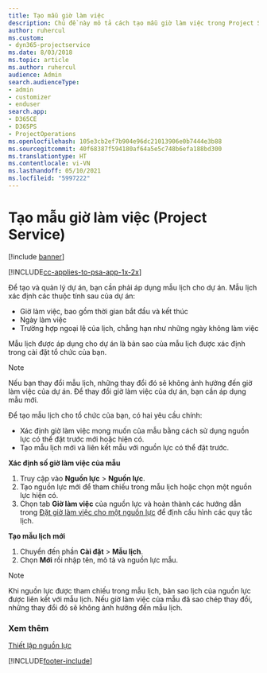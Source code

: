 ```yaml
---
title: Tạo mẫu giờ làm việc
description: Chủ đề này mô tả cách tạo mẫu giờ làm việc trong Project Service.
author: ruhercul
ms.custom:
- dyn365-projectservice
ms.date: 8/03/2018
ms.topic: article
ms.author: ruhercul
audience: Admin
search.audienceType:
- admin
- customizer
- enduser
search.app:
- D365CE
- D365PS
- ProjectOperations
ms.openlocfilehash: 105e3cb2ef7b904e96dc21013906e0b7444e3b88
ms.sourcegitcommit: 40f68387f594180af64a5e5c748b6efa188bd300
ms.translationtype: HT
ms.contentlocale: vi-VN
ms.lasthandoff: 05/10/2021
ms.locfileid: "5997222"
---
```

# <a name="create-a-work-hours-template-project-service"></a>Tạo mẫu giờ làm việc (Project Service)

[!include [banner](../includes/psa-now-project-operations.md)]

[!INCLUDE[cc-applies-to-psa-app-1x-2x](../includes/cc-applies-to-psa-app-3x.md)]

Để tạo và quản lý dự án, bạn cần phải áp dụng mẫu lịch cho dự án. Mẫu lịch xác định các thuộc tính sau của dự án:

- Giờ làm việc, bao gồm thời gian bắt đầu và kết thúc
- Ngày làm việc
- Trường hợp ngoại lệ của lịch, chẳng hạn như những ngày không làm việc

Mẫu lịch được áp dụng cho dự án là bản sao của mẫu lịch được xác định trong cài đặt tổ chức của bạn.

> [!NOTE]
> Nếu bạn thay đổi mẫu lịch, những thay đổi đó sẽ không ảnh hưởng đến giờ làm việc của dự án. Để thay đổi giờ làm việc của dự án, bạn cần áp dụng mẫu mới.

Để tạo mẫu lịch cho tổ chức của bạn, có hai yêu cầu chính:

- Xác định giờ làm việc mong muốn của mẫu bằng cách sử dụng nguồn lực có thể đặt trước mới hoặc hiện có.
- Tạo mẫu lịch mới và liên kết mẫu với nguồn lực có thể đặt trước.

**Xác định số giờ làm việc của mẫu**

1. Truy cập vào **Nguồn lực** \> **Nguồn lực**.
2. Tạo nguồn lực mới để tham chiếu trong mẫu lịch hoặc chọn một nguồn lực hiện có.
3. Chọn tab **Giờ làm việc** của nguồn lực và hoàn thành các hướng dẫn trong [Đặt giờ làm việc cho một nguồn lực](/dynamics365/field-service/set-work-hours-resource.md) để định cấu hình các quy tắc lịch.

**Tạo mẫu lịch mới**

1. Chuyển đến phần **Cài đặt** \> **Mẫu lịch**.
2. Chọn **Mới** rồi nhập tên, mô tả và nguồn lực mẫu.


> [!NOTE]
> Khi nguồn lực được tham chiếu trong mẫu lịch, bản sao lịch của nguồn lực được liên kết với mẫu lịch. Nếu giờ làm việc của mẫu đã sao chép thay đổi, những thay đổi đó sẽ không ảnh hưởng đến mẫu lịch.


### <a name="see-also"></a>Xem thêm  
 [Thiết lập nguồn lực](../psa/set-up-resources.md)


[!INCLUDE[footer-include](../includes/footer-banner.md)]
